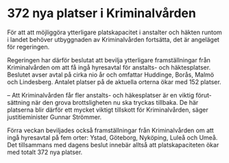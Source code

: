 # 372 nya platser i Kriminalvården

För att att möjlig­göra ytter­ligare plats­kapacitet i anstalter och häkten runtom i landet behöver utbygg­naden av Kriminal­vården fortsätta, det är angeläget för regeringen.

Regeringen har därför beslutat att bevilja ytter­ligare fram­ställ­ningar från Kriminal­vården om att få ingå hyres­avtal för anstalts- och häktes­platser. Beslutet avser avtal på cirka nio år och omfattar Huddinge, Borås, Malmö och Lindesberg. Antalet platser på de aktuella orterna ökar med 152 platser.

– Att Kriminal­vården får fler anstalts- och häkes­platser är en viktig förut­sättning när den grova brotts­lig­heten nu ska tryckas tillbaka. De här platserna blir därför ett mycket viktigt tillskott för Kriminal­vården, säger justitie­minister Gunnar Strömmer.

Förra veckan beviljades också fram­ställningar från Kriminal­vården om att ingå hyres­avtal på fem orter: Ystad, Göteborg, Nyköping, Luleå och Umeå. Det till­sam­mans med dagens beslut innebär alltså att plats­kapaci­teten ökar med totalt 372 nya platser.
